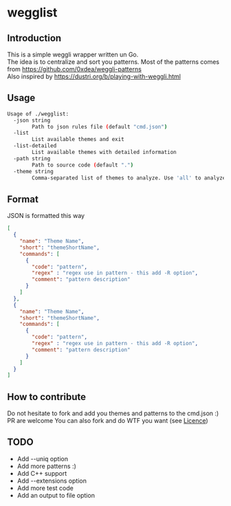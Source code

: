 # wegglist

## Introduction

This is a simple weggli wrapper written un Go.  
The idea is to centralize and sort you patterns.
Most of the patterns comes from https://github.com/0xdea/weggli-patterns  
Also inspired by https://dustri.org/b/playing-with-weggli.html

## Usage

```bash
Usage of ./wegglist:
  -json string
        Path to json rules file (default "cmd.json")
  -list
        List available themes and exit
  -list-detailed
        List available themes with detailed information
  -path string
        Path to source code (default ".")
  -theme string
        Comma-separated list of themes to analyze. Use 'all' to analyze all themes. (default "all")
```

## Format

JSON is formatted this way

```json
[
  {
    "name": "Theme Name",
    "short": "themeShortName",
    "commands": [
      {
        "code": "pattern",
        "regex" : "regex use in pattern - this add -R option",
        "comment": "pattern description"
      }
    ]
  },
  {
    "name": "Theme Name",
    "short": "themeShortName",
    "commands": [
      {
        "code": "pattern",
        "regex" : "regex use in pattern - this add -R option",
        "comment": "pattern description"
      }
    ]
  }
]
```

## How to contribute

Do not hesitate to fork and add you themes and patterns to the cmd.json :) PR are welcome 
You can also fork and do WTF you want (see [Licence](LICENSE.md))

## TODO

 - Add --uniq option
 - Add more patterns :)
 - Add C++ support
 - Add --extensions option
 - Add more test code
 - Add an output to file option